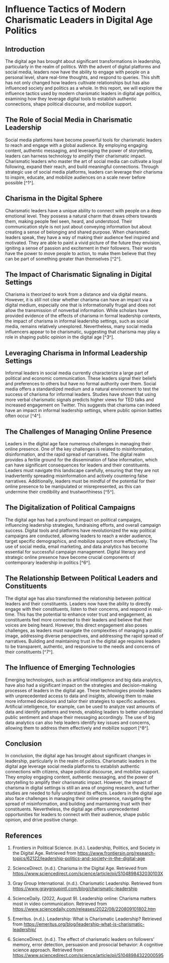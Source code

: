 # Influence Tactics of Modern Charismatic Leaders in Digital Age Politics

## Introduction

The digital age has brought about significant transformations in leadership, particularly in the realm of politics. With the advent of digital platforms and social media, leaders now have the ability to engage with people on a personal level, share real-time thoughts, and respond to queries. This shift has not only changed how leaders cultivate relationships but has also influenced society and politics as a whole. In this report, we will explore the influence tactics used by modern charismatic leaders in digital age politics, examining how they leverage digital tools to establish authentic connections, shape political discourse, and mobilize support.

## The Role of Social Media in Charismatic Leadership

Social media platforms have become powerful tools for charismatic leaders to reach and engage with a global audience. By employing engaging content, authentic messaging, and leveraging the power of storytelling, leaders can harness technology to amplify their charismatic impact. Charismatic leaders who master the art of social media can cultivate a loyal following, expand their reach, and build meaningful connections. Through strategic use of social media platforms, leaders can leverage their charisma to inspire, educate, and mobilize audiences on a scale never before possible [^1^].

## Charisma in the Digital Sphere

Charismatic leaders have a unique ability to connect with people on a deep emotional level. They possess a natural charm that draws others towards them, making people feel seen, heard, and understood. Their communication style is not just about conveying information but about creating a sense of belonging and shared purpose. When charismatic leaders speak, they have a way of making their audience feel inspired and motivated. They are able to paint a vivid picture of the future they envision, igniting a sense of passion and excitement in their followers. Their words have the power to move people to action, to make them believe that they can be part of something greater than themselves [^2^].

## The Impact of Charismatic Signaling in Digital Settings

Charisma is theorized to work from a distance and via digital means. However, it is still not clear whether charisma can have an impact via a digital medium, especially one that is informationally frugal and does not allow the transmission of nonverbal information. While scholars have provided evidence of the effects of charisma in formal leadership contexts, the impact of charisma in informal leadership settings, such as social media, remains relatively unexplored. Nevertheless, many social media influencers appear to be charismatic, suggesting that charisma may play a role in shaping public opinion in the digital age [^3^].

## Leveraging Charisma in Informal Leadership Settings

Informal leaders in social media currently characterize a large part of political and economic communication. These leaders signal their beliefs and preferences to others but have no formal authority over them. Social media offers a standardized medium and a natural environment to test the success of charisma for informal leaders. Studies have shown that using more verbal charismatic signals predicts higher views for TED talks and increased engagement on Twitter. This suggests that charisma can indeed have an impact in informal leadership settings, where public opinion battles often occur [^4^].

## The Challenges of Managing Online Presence

Leaders in the digital age face numerous challenges in managing their online presence. One of the key challenges is related to misinformation, disinformation, and the rapid spread of narratives. The digital realm provides a fertile ground for the dissemination of false information, which can have significant consequences for leaders and their constituents. Leaders must navigate this landscape carefully, ensuring that they are not inadvertently spreading misinformation and actively countering false narratives. Additionally, leaders must be mindful of the potential for their online presence to be manipulated or misrepresented, as this can undermine their credibility and trustworthiness [^5^].

## The Digitalization of Political Campaigns

The digital age has had a profound impact on political campaigns, influencing leadership strategies, fundraising efforts, and overall campaign success. Digital tools and platforms have revolutionized the way political campaigns are conducted, allowing leaders to reach a wider audience, target specific demographics, and mobilize support more effectively. The use of social media, email marketing, and data analytics has become essential for successful campaign management. Digital literacy and strategic online presence have become crucial components of contemporary leadership in politics [^6^].

## The Relationship Between Political Leaders and Constituents

The digital age has also transformed the relationship between political leaders and their constituents. Leaders now have the ability to directly engage with their constituents, listen to their concerns, and respond in real-time. This has the potential to enhance voter trust and engagement, as constituents feel more connected to their leaders and believe that their voices are being heard. However, this direct engagement also poses challenges, as leaders must navigate the complexities of managing a public image, addressing diverse perspectives, and addressing the rapid spread of narratives. Building and maintaining trust in the digital age requires leaders to be transparent, authentic, and responsive to the needs and concerns of their constituents [^7^].

## The Influence of Emerging Technologies

Emerging technologies, such as artificial intelligence and big data analytics, have also had a significant impact on the strategies and decision-making processes of leaders in the digital age. These technologies provide leaders with unprecedented access to data and insights, allowing them to make more informed decisions and tailor their strategies to specific audiences. Artificial intelligence, for example, can be used to analyze vast amounts of data and identify patterns and trends, enabling leaders to better understand public sentiment and shape their messaging accordingly. The use of big data analytics can also help leaders identify key issues and concerns, allowing them to address them effectively and mobilize support [^8^].

## Conclusion

In conclusion, the digital age has brought about significant changes in leadership, particularly in the realm of politics. Charismatic leaders in the digital age leverage social media platforms to establish authentic connections with citizens, shape political discourse, and mobilize support. They employ engaging content, authentic messaging, and the power of storytelling to amplify their charismatic impact. However, the impact of charisma in digital settings is still an area of ongoing research, and further studies are needed to fully understand its effects. Leaders in the digital age also face challenges in managing their online presence, navigating the spread of misinformation, and building and maintaining trust with their constituents. Nevertheless, the digital age offers unprecedented opportunities for leaders to connect with their audience, shape public opinion, and drive positive change.

## References

1. Frontiers in Political Science. (n.d.). Leadership, Politics, and Society in the Digital Age. Retrieved from https://www.frontiersin.org/research-topics/62122/leadership-politics-and-society-in-the-digital-age

2. ScienceDirect. (n.d.). Charisma in the Digital Age. Retrieved from https://www.sciencedirect.com/science/article/pii/S104898432030103X

3. Gray Group International. (n.d.). Charismatic Leadership. Retrieved from https://www.graygroupintl.com/blog/charismatic-leadership

4. ScienceDaily. (2022, August 9). Leadership online: Charisma matters most in video communication. Retrieved from https://www.sciencedaily.com/releases/2022/08/220809101802.htm

5. Emeritus. (n.d.). Leadership: What is Charismatic Leadership? Retrieved from https://emeritus.org/blog/leadership-what-is-charismatic-leadership/

6. ScienceDirect. (n.d.). The effect of charismatic leaders on followers’ memory, error detection, persuasion and prosocial behavior: A cognitive science approach. Retrieved from https://www.sciencedirect.com/science/article/pii/S1048984322000595